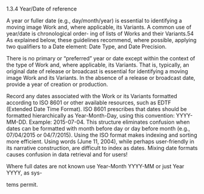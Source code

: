 1.3.4 Year/Date of reference

A year or fuller date (e.g., day/month/year) is essential to identifying a moving image
Work and, where applicable, its Variants. A common use of year/date is chronological order-
ing of lists of Works and their Variants.54 As explained below, these guidelines recommend,
where possible, applying two qualifiers to a Date element: Date Type, and Date Precision.

There is no primary or “preferred” year or date except within the context of the type
of Work and, where applicable, its Variants. That is, typically, an original date of release
or  broadcast  is  essential  for  identifying  a  moving  image  Work  and  its  Variants.  In  the
absence of a release or broadcast date, provide a year of creation or production.

Record any dates associated with the Work or its Variants formatted according to ISO
8601  or  other  available  resources,  such  as  EDTF  (Extended  Date  Time  Format).  ISO  8601
prescribes  that  dates  should  be  formatted  hierarchically  as  Year-Month-Day,  using  this
convention: YYYY-MM-DD. Example: 2015-07-04. This structure eliminates confusion when
dates can be formatted with month before day or day before month (e.g., 07/04/2015 or
04/7/2015). Using the ISO format makes indexing and sorting more efficient. Using words
(June  11,  2004),  while  perhaps  user-friendly  in  its  narrative  construction,  are  difficult  to
index as dates. Mixing date formats causes confusion in data retrieval and for users!

Where full dates are not known use Year-Month YYYY-MM or just Year YYYY, as sys-

tems permit.
